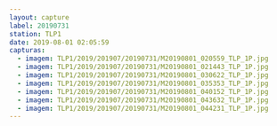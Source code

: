 ```yaml
---
layout: capture
label: 20190731
station: TLP1
date: 2019-08-01 02:05:59
capturas:
  - imagem: TLP1/2019/201907/20190731/M20190801_020559_TLP_1P.jpg
  - imagem: TLP1/2019/201907/20190731/M20190801_021443_TLP_1P.jpg
  - imagem: TLP1/2019/201907/20190731/M20190801_030622_TLP_1P.jpg
  - imagem: TLP1/2019/201907/20190731/M20190801_035353_TLP_1P.jpg
  - imagem: TLP1/2019/201907/20190731/M20190801_040152_TLP_1P.jpg
  - imagem: TLP1/2019/201907/20190731/M20190801_043632_TLP_1P.jpg
  - imagem: TLP1/2019/201907/20190731/M20190801_044231_TLP_1P.jpg
---
```

